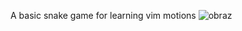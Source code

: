 A basic snake game for learning vim motions
![obraz](https://github.com/wsadzanie2/SnakeVim/assets/132954213/43bcf405-c499-4048-8480-97064b677c9a)

